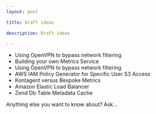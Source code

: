 ```yaml
---
layout: post

title: Draft ideas

description: Draft ideas

---
```


* Using OpenVPN to bypass network filtering
* Building your own Metrics Service
* Using OpenVPN to bypass network filtering
* AWS IAM Policy Generator for Specific User S3 Access
* Kontagent versus Bespoke Metrics
* Amazon Elastic Load Balancer
* Zend Db Table Metadata Cache

Anything else you want to know about? Ask...

